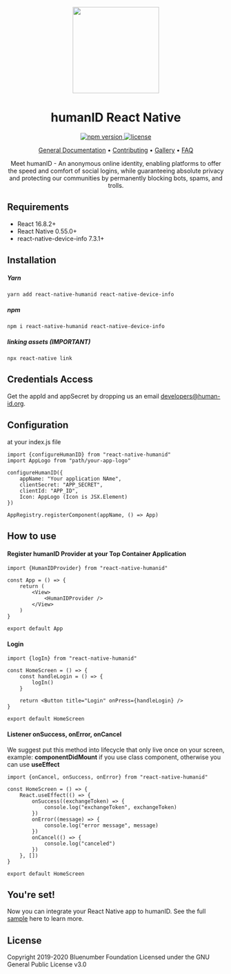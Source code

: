 
<p align="center">  
<img src="https://github.com/bobbyecho/react-native-humanid/blob/master/human-id-logo.png" width="200" height="200">  
</p>  
  
<h1 align="center">humanID React Native</h1>  
  
<p align="center">  
  <a href="https://www.npmjs.com/package/@bobbyecho/react-native-humanid">  
    <img src="https://badge.fury.io/js/%40bobbyecho%2Freact-native-humanid.svg" alt="npm version">  
  </a>  
  <a href="https://github.com/bobbyecho/react-native-humanid/blob/master/LICENSE">  
    <img src="https://img.shields.io/badge/License-GPL%20v3-blue.svg" alt="license" />  
  </a>  
</p>  
  
<p align="center">  
<a href="https://github.com/bluenumberfoundation/humanid-documentation/edit/master/README.md">General Documentation</a> •  
<a href="https://github.com/bluenumberfoundation/humanid-documentation/blob/master/contributing.md">Contributing</a> •   
<a href="https://github.com/bluenumberfoundation/humanid-documentation/blob/master/gallery.md">Gallery</a> •   
<a href="https://github.com/bluenumberfoundation/humanid-documentation/blob/master/faq.md">FAQ</a>  
</p>  
  
<p align="center">  
Meet humanID - An anonymous online identity, enabling platforms to offer the speed and comfort of social logins, while guaranteeing absolute privacy and protecting our communities by permanently blocking bots, spams, and trolls.  
</p>  
  
## Requirements  
- React 16.8.2+  
- React Native 0.55.0+  
- react-native-device-info 7.3.1+  
  
  
## Installation  
##### Yarn  
```
yarn add react-native-humanid react-native-device-info  
```  
##### npm  
```  
npm i react-native-humanid react-native-device-info  
```

##### linking assets (IMPORTANT)
```
npx react-native link
```
  
## Credentials Access  
  
Get the appId and appSecret by dropping us an email [developers@human-id.org](mailto:developers@human-id.org).  
  
## Configuration  
at your index.js file  
  
```
import {configureHumanID} from "react-native-humanid"  
import AppLogo from "path/your-app-logo"  
  
configureHumanID({  
    appName: "Your application NAme",
    clientSecret: "APP_SECRET",
    clientId: "APP_ID",
    Icon: AppLogo (Icon is JSX.Element)
})  
  
AppRegistry.registerComponent(appName, () => App)  
```  
  
## How to use  
  
#### Register humanID Provider at your Top Container Application  
```
import {HumanIDProvider} from "react-native-humanid"  
  
const App = () => {  
    return (
        <View>
            <HumanIDProvider />
        </View>
    )
}  
  
export default App  
```  
  
#### Login  
  
```
import {logIn} from "react-native-humanid"  
  
const HomeScreen = () => {  
    const handleLogin = () => {
        logIn()
    }
    
    return <Button title="Login" onPress={handleLogin} />
}  
  
export default HomeScreen  
```  
  
####  Listener onSuccess, onError, onCancel  
We suggest put this method into lifecycle that only live once on your screen, example: <b>componentDidMount</b> if you use class component, otherwise you can use <b>useEffect</b>  
  
```
import {onCancel, onSuccess, onError} from "react-native-humanid"  
  
const HomeScreen = () => {  
    React.useEffect(() => {
        onSuccess((exchangeToken) => {
            console.log("exchangeToken", exchangeToken)
        })
        onError((message) => {
            console.log("error message", message)
        })
        onCancel(() => {
            console.log("canceled")
        })
    }, [])
}  
 
export default HomeScreen  
```  
  
## You're set!  
Now you can integrate your React Native app to humanID. See the full [sample](https://github.com/bobbyecho/react-native-humanid/tree/example) here to learn more.  
  
## License  
Copyright 2019-2020 Bluenumber Foundation Licensed under the GNU General Public License v3.0
